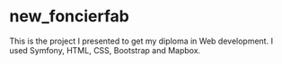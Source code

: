 # new_foncierfab

This is the project I presented to get my diploma in Web development. 
I used Symfony, HTML, CSS, Bootstrap and Mapbox.
